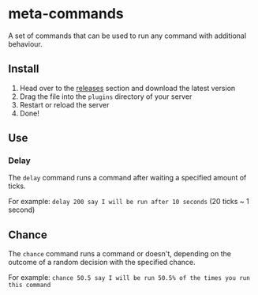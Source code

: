 # meta-commands

A set of commands that can be used to run any command with additional behaviour.

## Install

1. Head over to the [releases](../../releases) section and download the latest version
2. Drag the file into the `plugins` directory of your server
3. Restart or reload the server
4. Done!

## Use

### Delay

The `delay` command runs a command after waiting a specified amount of ticks.

For example: `delay 200 say I will be run after 10 seconds` (20 ticks ~ 1 second)

## Chance

The `chance` command runs a command or doesn't, depending on the outcome of a random decision with the specified chance.

For example: `chance 50.5 say I will be run 50.5% of the times you run this command`
